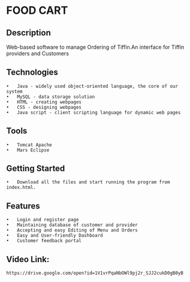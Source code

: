 # FOOD CART

## Description

Web-based software to manage Ordering of Tiffin.An interface for Tiffin providers and Customers
## Technologies
```
•	Java - widely used object-oriented language, the core of our system
•	MySQL - data storage solution
•	HTML - creating webpages
•	CSS - designing webpages
•	Java script - client scripting language for dynamic web pages
```
## Tools
```
•	Tomcat Apache
•	Mars Eclipse
```

## Getting Started
```
•	Download all the files and start running the program from index.html.
```

## Features
```
•	Login and register page
•	Maintaining database of customer and provider
•	Accepting and easy Editing of Menu and Orders
•	Easy and User-friendly Dashboard
•	Customer feedback portal
```
## Video Link:
```
https://drive.google.com/open?id=1V1vrPqaNbOWl9pj2r_SJJ2cukD0gB0yB
```
